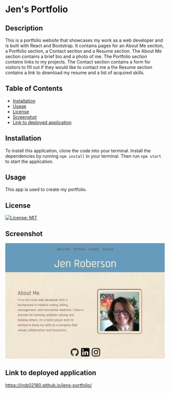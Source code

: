 # Jen's Portfolio

## Description

This is a portfolio website that showcases my work as a web developer and is built with React and Bootstrap. It contains pages for an About Me section, a Portfolio section, a Contact section and a Resume section. The About Me section contains a brief bio and a photo of me. The Portfolio section contains links to my projects. The Contact section contains a form for visitors to fill out if they would like to contact me a the Resume section contains a link to download my resume and a list of acquired skills.

## Table of Contents

* [Installation](#installation)
* [Usage](#usage)
* [License](#license)
* [Screenshot](#screenshot)
* [Link to deployed application](#link-to-deployed-application)


## Installation

To install this application, clone the code into your terminal. Install the dependencies by running `npm install` in your terminal. Then run `npm start` to start the application.


## Usage

This app is used to create my portfolio.


## License

[![License: MIT](https://img.shields.io/badge/License-MIT-yellow.svg)](https://opensource.org/licenses/MIT)


## Screenshot

![Screenshot](./src/assets/images/aboutscreenshot.png)


## Link to deployed application

https://jrob02180.github.io/jens-portfolio/
